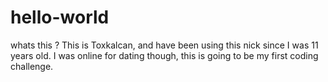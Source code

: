 # hello-world
whats this ?
This is Toxkalcan, and have been using this nick since I was 11 years old. 
I was online for dating though, this is going to be my first coding challenge. 
